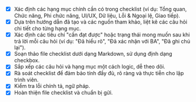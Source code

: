 *   [x] Xác định các hạng mục chính cần có trong checklist (ví dụ: Tổng quan, Chức năng, Phi chức năng, UI/UX, Dữ liệu, Lỗi & Ngoại lệ, Giao tiếp).
*   [x] Dựa trên hướng dẫn đã tạo và các nguồn tham khảo, liệt kê các câu hỏi chi tiết cho từng hạng mục.
*   [x] Xác định các tiêu chí "cần đạt được" hoặc trạng thái mong muốn sau khi trả lời mỗi câu hỏi (ví dụ: "Đã hiểu rõ", "Đã xác nhận với BA", "Đã ghi chú lại").
*   [x] Soạn thảo file checklist dưới dạng Markdown, sử dụng định dạng checkbox.
*   [x] Sắp xếp các câu hỏi và hạng mục một cách logic, dễ theo dõi.
*   [x] Rà soát checklist để đảm bảo tính đầy đủ, rõ ràng và thực tiễn cho lập trình viên.
*   [x] Kiểm tra lỗi chính tả, ngữ pháp.
*   [x] Hoàn thiện file checklist và chuẩn bị gửi.
